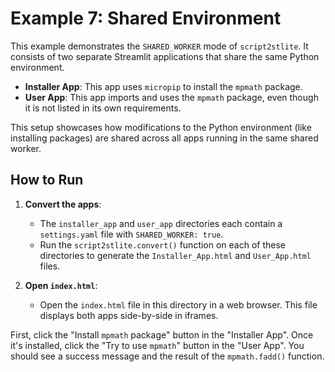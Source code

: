 # Example 7: Shared Environment

This example demonstrates the `SHARED_WORKER` mode of `script2stlite`. It consists of two separate Streamlit applications that share the same Python environment.

- **Installer App**: This app uses `micropip` to install the `mpmath` package.
- **User App**: This app imports and uses the `mpmath` package, even though it is not listed in its own requirements.

This setup showcases how modifications to the Python environment (like installing packages) are shared across all apps running in the same shared worker.

## How to Run

1.  **Convert the apps**:
    -   The `installer_app` and `user_app` directories each contain a `settings.yaml` file with `SHARED_WORKER: true`.
    -   Run the `script2stlite.convert()` function on each of these directories to generate the `Installer_App.html` and `User_App.html` files.

2.  **Open `index.html`**:
    -   Open the `index.html` file in this directory in a web browser. This file displays both apps side-by-side in iframes.

First, click the "Install `mpmath` package" button in the "Installer App". Once it's installed, click the "Try to use `mpmath`" button in the "User App". You should see a success message and the result of the `mpmath.fadd()` function.
